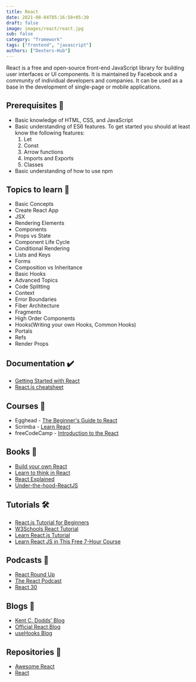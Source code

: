 ```yaml
---
title: React
date: 2021-08-04T05:16:58+05:30
draft: false
image: images/react/react.jpg
sub: false
category: "framework"
tags: ["frontend", "javascript"]
authors: ["Dexters-Hub"]
---
```


React is a free and open-source front-end JavaScript library for building user interfaces or UI components. It is maintained by Facebook and a community of individual developers and companies. It can be used as a base in the development of single-page or mobile applications.

## Prerequisites 🚧

- Basic knowledge of HTML, CSS, and JavaScript
- Basic understanding of ES6 features. To get started you should at least know the following features:
  1. Let
  2. Const
  3. Arrow functions
  4. Imports and Exports
  5. Classes
- Basic understanding of how to use npm

## Topics to learn 🚀

- Basic Concepts
- Create React App
- JSX
- Rendering Elements
- Components
- Props vs State
- Component Life Cycle
- Conditional Rendering
- Lists and Keys
- Forms
- Composition vs Inheritance
- Basic Hooks
- Advanced Topics
- Code Splitting
- Context
- Error Boundaries
- Fiber Architecture
- Fragments
- High Order Components
- Hooks(Writing your own Hooks, Common Hooks)
- Portals
- Refs
- Render Props

## Documentation ✔️

- [Getting Started with React](https://reactjs.org/docs/getting-started.html)
- [React.js cheatsheet](https://devhints.io/react)

## Courses 📝

- Egghead - [The Beginner's Guide to React](https://egghead.io/courses/the-beginner-s-guide-to-react)
- Scrimba - [Learn React](https://scrimba.com/learn/learnreact)
- freeCodeCamp - [Introduction to the React](https://www.freecodecamp.org/learn/front-end-libraries/react/)

## Books 📖

- [Build your own React](https://pomb.us/build-your-own-react/)
- [Learn to think in React](https://www.purereact.com/)
- [React Explained](https://www.ostraining.com/books/react/)
- [Under-the-hood-ReactJS](https://bogdan-lyashenko.github.io/Under-the-hood-ReactJS/)

## Tutorials 🛠️

- [React.js Tutorial for Beginners](https://www.youtube.com/playlist?list=PLC3y8-rFHvwgg3vaYJgHGnModB54rxOk3)
- [W3Schools React Tutorial](https://www.w3schools.com/react/)
- [Learn React.js Tutorial](https://www.javatpoint.com/reactjs-tutorial)
- [Learn React JS in This Free 7-Hour Course](https://www.freecodecamp.org/news/learn-react-js-in-this-free-7-hour-course/)

## Podcasts 🎤

- [React Round Up](https://devchat.tv/react-round-up/)
- [The React Podcast](https://reactpodcast.com/)
- [React 30](https://react30.com/)

## Blogs 🌟

- [Kent C. Dodds' Blog](https://kentcdodds.com/blog/)
- [Official React Blog](https://reactjs.org/blog/2021/06/08/the-plan-for-react-18.html)
- [useHooks Blog](https://usehooks.com/)

## Repositories 🚀

- [Awesome React](https://github.com/enaqx/awesome-react)
- [React](https://github.com/facebook/react)
